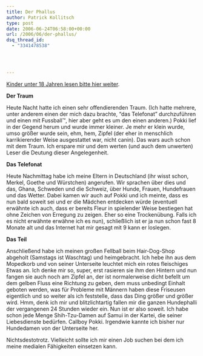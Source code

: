 ```yaml
---
title: Der Phallus
author: Patrick Kollitsch
type: post
date: 2006-06-24T06:58:00+00:00
url: /2006/06/der-phallus/
dsq_thread_id:
  - "3341478538"




---
```

[Kinder unter 18 Jahren lesen bitte hier weiter][1].

**Der Traum**

Heute Nacht hatte ich einen sehr offendierenden Traum. (Ich hatte mehrere, unter anderem einen der mich dazu brachte, &#8220;das Telefonat&#8221; durchzuf&uuml;hren und einen mit Fussball&trade;, hier aber geht es um den einen anderen.) Pokki lief in der Gegend herum und wurde immer kleiner. Je mehr er klein wurde, umso gr&ouml;&szlig;er wurde sein, ehm, hem, Zipfel (der eher in menschlich karrikierender Weise ausgestattet war, nicht canin). Das wars auch schon mit dem Traum. Ich erspare mir und dem werten (und auch dem unwerten) Leser die Deutung dieser Angelegenheit. 

**Das Telefonat**

Heute Nachmittag habe ich meine Eltern in Deutschland (ihr wisst schon, Merkel, Goethe und W&uuml;rstchen) angerufen. Wir sprachen &uuml;ber dies und das, Ghana, Schweden und die Schweiz, &uuml;ber Hunde, Frauen, Hundefrauen und das Wetter. Dabei kamen wir auch auf Pokki und ich meinte, dass es nun bald soweit sei und er die M&auml;dchen entdecken w&uuml;rde (eventuell erw&auml;hnte ich auch, dass er bereits Fleur in spielender Weise bestiegen hat ohne Zeichen von Erregung zu zeigen. Eher so eine Trocken&uuml;bung. Falls ich es nicht erw&auml;hnte erw&auml;hne ich es nun), schlie&szlig;lich ist er ja nun schon fast 8 Monate alt und das Internet hat mir gesagt mit 9 kann er loslegen.

**Das Teil**

Anschlie&szlig;end habe ich meinen gro&szlig;en Fellball beim Hair-Dog-Shop abgeholt (Samstags ist Waschtag) und heimgebracht. Ich hebe ihn aus dem Mopedkorb und von seiner Unterseite leuchtet mich ein rotes fleischiges Etwas an. Ich denke mir so, super, erst rasieren sie ihm den Hintern und nun fangen sie auch noch am Zipfel an, der ist normalerweise dicht befellt um dem gelben Fluss eine Richtung zu geben, dem muss unbedingt Einhalt geboten werden, was f&uuml;r Probleme mit M&auml;nnern haben diese Friseusen eigentlich und so weiter als ich feststelle, dass das Ding gr&ouml;&szlig;er und gr&ouml;&szlig;er wird. Hmm, denk ich mir und blitzlichtartig fallen mir die ganzen Hundephalli der vergangenen 24 Stunden wieder ein. Nun ist er also soweit. Ich habe schon jede Menge Shih-Tzu-Damen auf Samui in der Kartei, die seiner Liebesdienste bed&uuml;rfen. Callboy Pokki. Irgendwie kannte ich bisher nur Hundedamen von der Unterseite her. 

Nichtsdestotrotz. Vielleicht sollte ich mir einen Job suchen bei dem ich meine medialen F&auml;higkeiten einsetzen kann.

 [1]: http://disney.go.com/home/today/index.html
